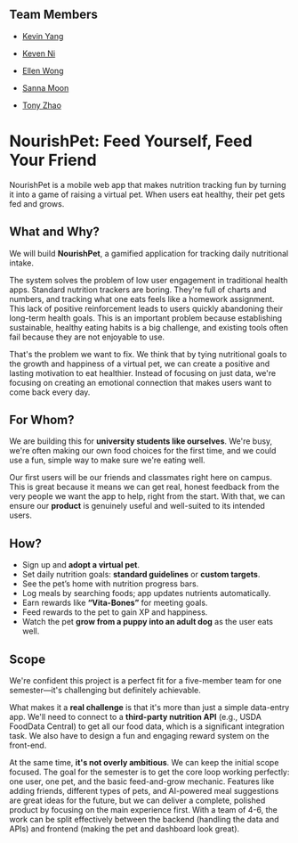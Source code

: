 ## Team Members  

- [Kevin Yang](https://github.com/KevinYang-hi)

- [Keven Ni](https://github.com/BlackCloud-K)

- [Ellen Wong](https://github.com/ellen-wnl)

- [Sanna Moon](https://github.com/SannaMoon)

- [Tony Zhao](https://github.com/Tonyzsp)


# NourishPet: Feed Yourself, Feed Your Friend

NourishPet is a mobile web app that makes nutrition tracking fun by turning it into a game of raising a virtual pet. When users eat healthy, their pet gets fed and grows.

## What and Why?

We will build **NourishPet**, a gamified application for tracking daily nutritional intake.

The system solves the problem of low user engagement in traditional health apps. Standard nutrition trackers are boring. They're full of charts and numbers, and tracking what one eats feels like a homework assignment. This lack of positive reinforcement leads to users quickly abandoning their long-term health goals. This is an important problem because establishing sustainable, healthy eating habits is a big challenge, and existing tools often fail because they are not enjoyable to use.

That's the problem we want to fix. We think that by tying nutritional goals to the growth and happiness of a virtual pet, we can create a positive and lasting motivation to eat healthier. Instead of focusing on just data, we're focusing on creating an emotional connection that makes users want to come back every day.

## For Whom?

We are building this for **university students like ourselves**. We're busy, we're often making our own food choices for the first time, and we could use a fun, simple way to make sure we're eating well.

Our first users will be our friends and classmates right here on campus. This is great because it means we can get real, honest feedback from the very people we want the app to help, right from the start. With that, we can ensure our **product** is genuinely useful and well-suited to its intended users.

## How?

- Sign up and **adopt a virtual pet**.  
- Set daily nutrition goals: **standard guidelines** or **custom targets**.  
- See the pet’s home with nutrition progress bars.  
- Log meals by searching foods; app updates nutrients automatically.  
- Earn rewards like **“Vita-Bones”** for meeting goals.  
- Feed rewards to the pet to gain XP and happiness.  
- Watch the pet **grow from a puppy into an adult dog** as the user eats well.  

## Scope

We're confident this project is a perfect fit for a five-member team for one semester—it's challenging but definitely achievable.

What makes it a **real challenge** is that it's more than just a simple data-entry app. We'll need to connect to a **third-party nutrition API** (e.g., USDA FoodData Central) to get all our food data, which is a significant integration task. We also have to design a fun and engaging reward system on the front-end.

At the same time, **it's not overly ambitious**. We can keep the initial scope focused. The goal for the semester is to get the core loop working perfectly: one user, one pet, and the basic feed-and-grow mechanic. Features like adding friends, different types of pets, and AI-powered meal suggestions are great ideas for the future, but we can deliver a complete, polished product by focusing on the main experience first. With a team of 4-6, the work can be split effectively between the backend (handling the data and APIs) and frontend (making the pet and dashboard look great).